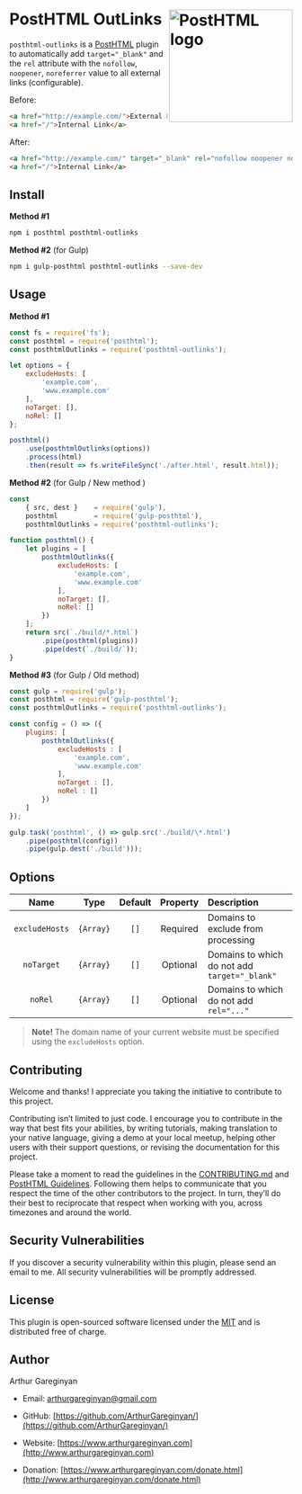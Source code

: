 # PostHTML OutLinks <img align="right" width="220" height="200" title="PostHTML logo" src="http://posthtml.github.io/posthtml/logo.svg">

`posthtml-outlinks` is a [PostHTML](https://github.com/posthtml/posthtml) plugin to automatically add `target="_blank"` and the `rel` attribute with the `nofollow`, `noopener`, `noreferrer` value to all external links (configurable).

Before:

```html
<a href="http://example.com/">External Link</a>
<a href="/">Internal Link</a>
```

After:

```html
<a href="http://example.com/" target="_blank" rel="nofollow noopener noreferrer">External Link</a>
<a href="/">Internal Link</a>
```


## Install

**Method #1**

```bash
npm i posthtml posthtml-outlinks
```

**Method #2** (for Gulp)

```bash
npm i gulp-posthtml posthtml-outlinks --save-dev
```

## Usage

**Method #1**

```js
const fs = require('fs');
const posthtml = require('posthtml');
const posthtmlOutlinks = require('posthtml-outlinks');

let options = {
    excludeHosts: [
        'example.com',
        'www.example.com'
    ],
    noTarget: [],
    noRel: []
};

posthtml()
    .use(posthtmlOutlinks(options))
    .process(html)
    .then(result => fs.writeFileSync('./after.html', result.html));
```

**Method #2** (for Gulp / New method )

```js
const
    { src, dest }    = require('gulp'),
    posthtml         = require('gulp-posthtml'),
    posthtmlOutlinks = require('posthtml-outlinks');

function posthtml() {
    let plugins = [
        posthtmlOutlinks({
            excludeHosts: [
                'example.com',
                'www.example.com'
            ],
            noTarget: [],
            noRel: []
        })
    ];
    return src(`./build/*.html`)
        .pipe(posthtml(plugins))
        .pipe(dest(`./build/`));
}
```

**Method #3** (for Gulp / Old method)

```js
const gulp = require('gulp');
const posthtml = require('gulp-posthtml');
const posthtmlOutlinks = require('posthtml-outlinks');

const config = () => ({
    plugins: [
        posthtmlOutlinks({
            excludeHosts : [
                'example.com',
                'www.example.com'
            ],
            noTarget : [],
            noRel : []
        })
    ]
});

gulp.task('posthtml', () => gulp.src('./build/\*.html')
    .pipe(posthtml(config))
    .pipe(gulp.dest('./build')));

```


## Options

| Name           | Type      | Default | Property | Description      |
|:--------------:|:---------:|:-------:|:--------:|:-----------------|
| `excludeHosts` | `{Array}` | `[]`    | Required | Domains to exclude from processing |
| `noTarget`     | `{Array}` | `[]`    | Optional | Domains to which do not add `target="_blank"` |
| `noRel`        | `{Array}` | `[]`    | Optional | Domains to which do not add `rel="..."` |

> **Note!** The domain name of your current website must be specified using the `excludeHosts` option.


## Contributing

Welcome and thanks! I appreciate you taking the initiative to contribute to this project.

Contributing isn’t limited to just code. I encourage you to contribute in the way that best fits your abilities, by writing tutorials, making translation to your native language, giving a demo at your local meetup, helping other users with their support questions, or revising  the documentation for this project.

Please take a moment to read the guidelines in the [CONTRIBUTING.md](CONTRIBUTING.md) and [PostHTML Guidelines](https://github.com/posthtml/posthtml/tree/master/docs). Following them helps to communicate that you respect the time of the other contributors to the project. In turn, they’ll do their best to reciprocate that respect when working with you, across timezones and around the world.


## Security Vulnerabilities

If you discover a security vulnerability within this plugin, please send an email to me. All security vulnerabilities will be promptly addressed.


## License

This plugin is open-sourced software licensed under the [MIT](LICENSE.md) and is distributed free of charge.


## Author

Arthur Gareginyan

* Email: arthurgareginyan@gmail.com

* GitHub: [https://github.com/ArthurGareginyan/](https://github.com/ArthurGareginyan/)

* Website: [https://www.arthurgareginyan.com](http://www.arthurgareginyan.com)

* Donation: [https://www.arthurgareginyan.com/donate.html](http://www.arthurgareginyan.com/donate.html)
